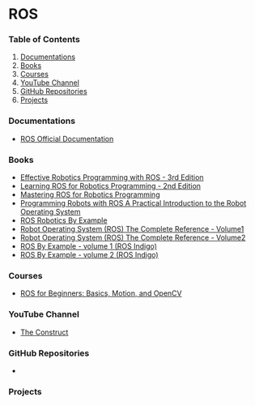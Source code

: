 # ROS

### Table of Contents
1. [Documentations](https://github.com/Jidnyasa-git/ROS#documentations)
2. [Books](https://github.com/Jidnyasa-git/ROS#books)
3. [Courses](https://github.com/Jidnyasa-git/ROS#courses)
4. [YouTube Channel](https://github.com/Jidnyasa-git/ROS#youtube-channel)
5. [GitHub Repositories](https://github.com/Jidnyasa-git/ROS#github-repositories)
6. [Projects](https://github.com/Jidnyasa-git/ROS#projects)

### Documentations
* [ROS Official Documentation](http://wiki.ros.org/ROS/Tutorials)

### Books
* [Effective Robotics Programming with ROS - 3rd Edition](https://github.com/StevenShiChina/books/blob/master/Effective.Robotics.Programming.with.ROS.3rd.Edition.pdf)
* [Learning ROS for Robotics Programming - 2nd Edition ](https://github.com/StevenShiChina/books/blob/master/Learning%20ROS%20for%20Robotics%20Programming%20-%20Second%20Edition.pdf)
* [Mastering ROS for Robotics Programming](https://github.com/StevenShiChina/books/blob/master/Mastering%20ROS%20for%20Robotics%20Programming.pdf)
* [Programming Robots with ROS A Practical Introduction to the Robot Operating System](https://github.com/StevenShiChina/books/blob/master/Programming.Robots.with.ROS.A.Practical.Introduction.to.the.Robot.Operating.System.pdf)
* [ROS Robotics By Example](https://github.com/StevenShiChina/books/blob/master/ROSRoboticsByExample.pdf)
* [Robot Operating System (ROS) The Complete Reference - Volume1](https://github.com/StevenShiChina/books/blob/master/RobotOperatingSystem(ROS)TheCompleteReferenceVolume1.pdf)
* [Robot Operating System (ROS) The Complete Reference - Volume2](https://github.com/StevenShiChina/books/blob/master/RobotOperatingSystem(ROS)TheCompleteReferenceVolume2.pdf)
* [ROS By Example - volume 1 (ROS Indigo)](https://github.com/StevenShiChina/books/blob/master/ros%20by%20example%20vol%201%20indigo.pdf)
* [ROS By Example - volume 2 (ROS Indigo)](https://github.com/StevenShiChina/books/blob/master/ros%20by%20example%20vol%202%20indigo.pdf)

### Courses 
* [ROS for Beginners: Basics, Motion, and OpenCV](https://www.udemy.com/course/ros-essentials/)

### YouTube Channel
* [The Construct](https://www.youtube.com/c/TheConstruct/playlists)

### GitHub Repositories
*

### Projects
